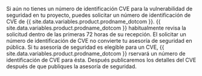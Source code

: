 Si aún no tienes un número de identificación CVE para la vulnerabilidad de seguridad en tu proyecto, puedes solicitar un número de identificación de CVE de {{ site.data.variables.product.prodname_dotcom }}. {{ site.data.variables.product.prodname_dotcom }} habitualmente revisa la solicitud dentro de las primeras 72 horas de su recepción. El solicitar un número de identificación de CVE no convierte tu asesoría de seguridad en pública. Si tu asesoría de seguridad es elegible para un CVE, {{ site.data.variables.product.prodname_dotcom }} rservará un número de identificación de CVE para ésta. Después publicaremos los detalles del CVE después de que publiques la asesoría de seguridad.
